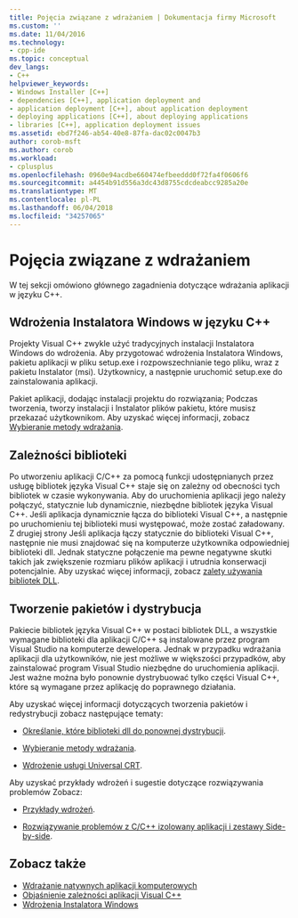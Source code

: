 ```yaml
---
title: Pojęcia związane z wdrażaniem | Dokumentacja firmy Microsoft
ms.custom: ''
ms.date: 11/04/2016
ms.technology:
- cpp-ide
ms.topic: conceptual
dev_langs:
- C++
helpviewer_keywords:
- Windows Installer [C++]
- dependencies [C++], application deployment and
- application deployment [C++], about application deployment
- deploying applications [C++], about deploying applications
- libraries [C++], application deployment issues
ms.assetid: ebd7f246-ab54-40e8-87fa-dac02c0047b3
author: corob-msft
ms.author: corob
ms.workload:
- cplusplus
ms.openlocfilehash: 0960e94acdbe660474efbeeddd0f72fa4f0606f6
ms.sourcegitcommit: a4454b91d556a3dc43d8755cdcdeabcc9285a20e
ms.translationtype: MT
ms.contentlocale: pl-PL
ms.lasthandoff: 06/04/2018
ms.locfileid: "34257065"
---
```

# <a name="deployment-concepts"></a>Pojęcia związane z wdrażaniem

W tej sekcji omówiono głównego zagadnienia dotyczące wdrażania aplikacji w języku C++.

## <a name="windows-installer-deployment-in-c"></a>Wdrożenia Instalatora Windows w języku C++

Projekty Visual C++ zwykle użyć tradycyjnych instalacji Instalatora Windows do wdrożenia. Aby przygotować wdrożenia Instalatora Windows, pakietu aplikacji w pliku setup.exe i rozpowszechnianie tego pliku, wraz z pakietu Instalator (msi). Użytkownicy, a następnie uruchomić setup.exe do zainstalowania aplikacji.

Pakiet aplikacji, dodając instalacji projektu do rozwiązania; Podczas tworzenia, tworzy instalacji i Instalator plików pakietu, które musisz przekazać użytkownikom. Aby uzyskać więcej informacji, zobacz [Wybieranie metody wdrażania](../ide/choosing-a-deployment-method.md).

## <a name="library-dependencies"></a>Zależności biblioteki

Po utworzeniu aplikacji C/C++ za pomocą funkcji udostępnianych przez usługę bibliotek języka Visual C++ staje się on zależny od obecności tych bibliotek w czasie wykonywania. Aby do uruchomienia aplikacji jego należy połączyć, statycznie lub dynamicznie, niezbędne bibliotek języka Visual C++. Jeśli aplikacja dynamicznie łącza do biblioteki Visual C++, a następnie po uruchomieniu tej biblioteki musi występować, może zostać załadowany. Z drugiej strony Jeśli aplikacja łączy statycznie do biblioteki Visual C++, następnie nie musi znajdować się na komputerze użytkownika odpowiedniej biblioteki dll. Jednak statyczne połączenie ma pewne negatywne skutki takich jak zwiększenie rozmiaru plików aplikacji i utrudnia konserwacji potencjalnie. Aby uzyskać więcej informacji, zobacz [zalety używania bibliotek DLL](../build/dlls-in-visual-cpp.md#advantages-of-using-dlls).

## <a name="packaging-and-redistributing"></a>Tworzenie pakietów i dystrybucja

Pakiecie bibliotek języka Visual C++ w postaci bibliotek DLL, a wszystkie wymagane biblioteki dla aplikacji C/C++ są instalowane przez program Visual Studio na komputerze dewelopera. Jednak w przypadku wdrażania aplikacji dla użytkowników, nie jest możliwe w większości przypadków, aby zainstalować program Visual Studio niezbędne do uruchomienia aplikacji. Jest ważne można było ponownie dystrybuować tylko części Visual C++, które są wymagane przez aplikację do poprawnego działania.

Aby uzyskać więcej informacji dotyczących tworzenia pakietów i redystrybucji zobacz następujące tematy:

- [Określanie, które biblioteki dll do ponownej dystrybucji](../ide/determining-which-dlls-to-redistribute.md).

- [Wybieranie metody wdrażania](../ide/choosing-a-deployment-method.md).

- [Wdrożenie usługi Universal CRT](universal-crt-deployment.md).

Aby uzyskać przykłady wdrożeń i sugestie dotyczące rozwiązywania problemów Zobacz:

- [Przykłady wdrożeń](../ide/deployment-examples.md).

- [Rozwiązywanie problemów z C/C++ izolowany aplikacji i zestawy Side-by-side](../build/troubleshooting-c-cpp-isolated-applications-and-side-by-side-assemblies.md).

## <a name="see-also"></a>Zobacz także

- [Wdrażanie natywnych aplikacji komputerowych](../ide/deploying-native-desktop-applications-visual-cpp.md)
- [Objaśnienie zależności aplikacji Visual C++](../ide/understanding-the-dependencies-of-a-visual-cpp-application.md)
- [Wdrożenia Instalatora Windows](http://msdn.microsoft.com/en-us/121be21b-b916-43e2-8f10-8b080516d2a0)
